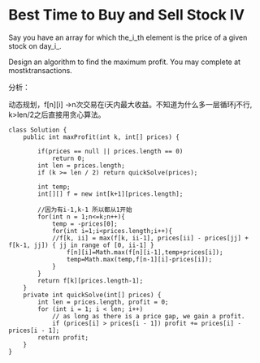 # Best Time to Buy and Sell Stock IV

Say you have an array for which the_i\_th element is the price of a given stock on day\_i_.

Design an algorithm to find the maximum profit. You may complete at most`k`transactions.

分析：

动态规划，f\[n\]\[i\] -&gt;n次交易在i天内最大收益。不知道为什么多一层循环j不行, k&gt;len/2之后直接用贪心算法。

```text
class Solution {
    public int maxProfit(int k, int[] prices) {

        if(prices == null || prices.length == 0)
            return 0;
        int len = prices.length;
        if (k >= len / 2) return quickSolve(prices);

        int temp;
        int[][] f = new int[k+1][prices.length];

        //因为有i-1,k-1 所以都从1开始
        for(int n = 1;n<=k;n++){
            temp = -prices[0];
            for(int i=1;i<prices.length;i++){
            //f[k, ii] = max(f[k, ii-1], prices[ii] - prices[jj] + f[k-1, jj]) { jj in range of [0, ii-1] }
                f[n][i]=Math.max(f[n][i-1],temp+prices[i]);
                temp=Math.max(temp,f[n-1][i]-prices[i]);                
            }
        }
        return f[k][prices.length-1];
    }
    private int quickSolve(int[] prices) {
        int len = prices.length, profit = 0;
        for (int i = 1; i < len; i++)
            // as long as there is a price gap, we gain a profit.
            if (prices[i] > prices[i - 1]) profit += prices[i] - prices[i - 1];
        return profit;
    }
}
```

